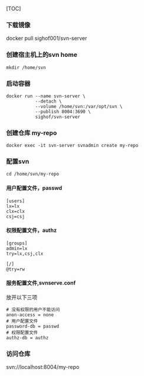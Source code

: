 [TOC]

### 下载镜像
docker pull sighof001/svn-server

### 创建宿主机上的svn home
```
mkdir /home/svn
```

### 启动容器
```
docker run --name svn-server \
           --detach \
           --volume /home/svn:/var/opt/svn \
           --publish 8004:3690 \
           sighof/svn-server
```
### 创建仓库 my-repo
```
docker exec -it svn-server svnadmin create my-repo
```

### 配置svn
```
cd /home/svn/my-repo
```

#### 用户配置文件，passwd
```
[users]
lx=lx
clx=clx
csj=csj
```

#### 权限配置文件，authz
```
[groups]
admin=lx
try=lx,csj,clx

[/]
@try=rw

```
#### 服务配置文件,svnserve.conf
放开以下三项
```
# 没有权限的用户不能访问
anon-access = none
# 用户配置文件
password-db = passwd
# 权限配置文件
authz-db = authz

```

### 访问仓库
svn://localhost:8004/my-repo